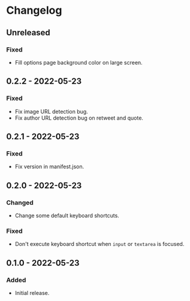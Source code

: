 # Changelog

## Unreleased

### Fixed

- Fill options page background color on large screen.

## 0.2.2 - 2022-05-23

### Fixed

- Fix image URL detection bug.
- Fix author URL detection bug on retweet and quote.

## 0.2.1 - 2022-05-23

### Fixed

- Fix version in manifest.json.

## 0.2.0 - 2022-05-23

### Changed

- Change some default keyboard shortcuts.

### Fixed

- Don't execute keyboard shortcut when `input` or `textarea` is focused.

## 0.1.0 - 2022-05-23

### Added

- Initial release.

